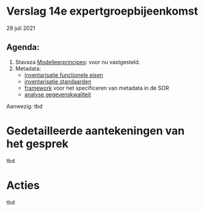 # Verslag 14e expertgroepbijeenkomst
29 juli 2021

## Agenda: 
1. Stavaza [Modelleerprincipes](https://geonovum.github.io/disgeo-imsor/modelleerprincipes/): voor nu vastgesteld.
2. Metadata: 
	- [inventarisatie functionele eisen](https://github.com/Geonovum/disgeo-imsor/blob/master/issues/60-metadata/inventarisatie_metadata_sor.xlsx)
	- [inventarisatie standaarden](https://github.com/Geonovum/disgeo-imsor/blob/master/issues/60-metadata/metadata-standaarden.md)
	- [framework](https://github.com/Geonovum/disgeo-imsor/blob/master/issues/60-metadata/metadata-framework.md) voor het specificeren van metadata in de SOR
	- [analyse gegevenskwaliteit](https://github.com/Geonovum/disgeo-imsor/blob/master/issues/60-metadata/datakwaliteit-nora-iso19157.md)

Aanwezig: tbd

# Gedetailleerde aantekeningen van het gesprek
tbd

# Acties
tbd